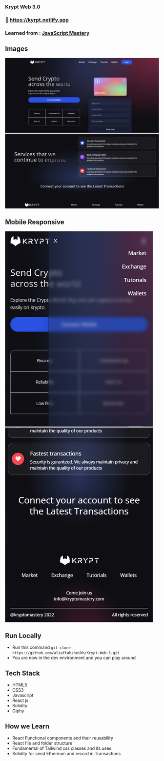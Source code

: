 ### Krypt Web 3.0

### :link: https://kyrpt.netlify.app

### Learned from : [JavaScript Mastery](https://youtu.be/Wn_Kb3MR_cU)


## Images

<img src='./client/src/images/PC-1.png'/>
<img src='./client/src/images/PC-2.png'/>



## Mobile Responsive

<img src='./client/src/images/M-1.png'/>
<img src='./client/src/images/M-2.png'/>



## Run Locally

- Run this command `git clone https://github.com/aliaftabsheikh/Krypt-Web-3.git`
- You are now in the dev environment and you can play around

## Tech Stack

- HTML5
- CSS3
- Javascript
- React js
- Solidity
- Giphy

## How we Learn

- React Functional components and their reusability
- React file and folder structure
- Fundamental of Tailwind css classes and its uses.
- Solidity for send Ethereum and record in Transactions 